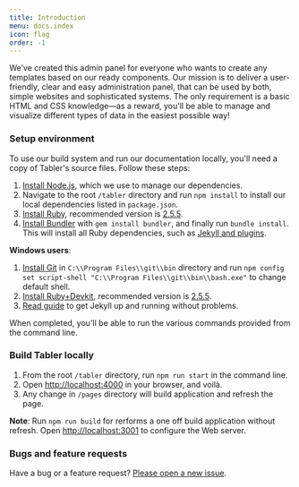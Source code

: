 ```yaml
---
title: Introduction
menu: docs.index
icon: flag
order: -1
---
```


We’ve created this admin panel for everyone who wants to create any templates based on our ready components. Our mission is to deliver a user-friendly, clear and easy administration panel, that can be used by both, simple websites and sophisticated systems. The only requirement is a basic HTML and CSS knowledge—as a reward, you'll be able to manage and visualize different types of data in the easiest possible way!

### Setup environment

To use our build system and run our documentation locally, you'll need a copy of Tabler's source files. Follow these steps:

1. [Install Node.js](https://nodejs.org/download/), which we use to manage our dependencies.
2. Navigate to the root `/tabler` directory and run `npm install` to install our local dependencies listed in `package.json`.
3. [Install Ruby](https://ruby-lang.org/en/documentation/installation/), recommended version is [2.5.5](https://cache.ruby-lang.org/pub/ruby/2.5/ruby-2.5.5.tar.gz).
4. [Install Bundler](https://bundler.io) with `gem install bundler`, and finally run `bundle install`. This will install all Ruby dependencies, such as [Jekyll and plugins](https://jekyllrb.com).
   
**Windows users**:
1. [Install Git](https://git-scm.com/download/win) in `C:\\Program Files\\git\\bin` directory and run `npm config set script-shell "C:\\Program Files\\git\\bin\\bash.exe"` to change default shell.
2. [Install Ruby+Devkit](https://rubyinstaller.org/downloads/), recommended version is [2.5.5](https://github.com/oneclick/rubyinstaller2/releases/download/RubyInstaller-2.5.5-1/rubyinstaller-devkit-2.5.5-1-x86.exe).
3. [Read guide](https://jekyllrb.com/docs/installation/windows/) to get Jekyll up and running without problems.
  
When completed, you'll be able to run the various commands provided from the command line.

### Build Tabler locally

1. From the root `/tabler` directory, run `npm run start` in the command line.
2. Open [http://localhost:4000](http://localhost:4000) in your browser, and voilà.
3. Any change in `/pages` directory will build application and refresh the page.

**Note**:
Run `npm run build` for rerforms a one off build application without refresh.
Open [http://localhost:3001](http://localhost:3001) to configure the Web server.

### Bugs and feature requests

Have a bug or a feature request? [Please open a new issue](https://github.com/tabler/tabler/issues/new).
